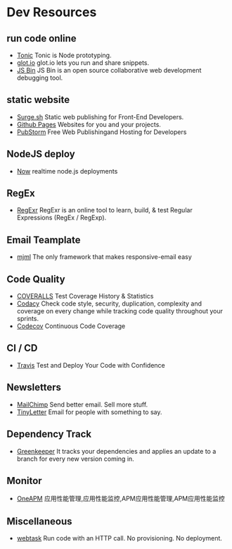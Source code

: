 # Dev Resources

## run code online
- [Tonic](https://tonicdev.com/) Tonic is Node prototyping.
- [glot.io](https://glot.io/) glot.io lets you run and share snippets.
- [JS Bin](http://jsbin.com/) JS Bin is an open source collaborative web development debugging tool.

## static website
- [Surge.sh](https://surge.sh/) Static web publishing for Front-End Developers.
- [Github Pages](https://pages.github.com) Websites for you and your projects.
- [PubStorm](https://www.pubstorm.com/) Free Web Publishingand Hosting for Developers

## NodeJS deploy
- [Now](https://zeit.co/now) realtime node.js deployments

## RegEx
- [RegExr](http://www.regexr.com/) RegExr is an online tool to learn, build, & test Regular Expressions (RegEx / RegExp).

## Email Teamplate
- [mjml](https://mjml.io/) The only framework that makes responsive-email easy

## Code Quality
- [COVERALLS](https://coveralls.io/) Test Coverage History & Statistics
- [Codacy](https://www.codacy.com/) Check code style, security, duplication, complexity and coverage on every change while tracking code quality throughout your sprints.
- [Codecov](https://codecov.io/) Continuous Code Coverage

## CI / CD
- [Travis](https://travis-ci.org/) Test and Deploy Your Code with Confidence

## Newsletters
- [MailChimp](http://mailchimp.com/) Send better email. Sell more stuff.
- [TinyLetter](http://tinyletter.com/) Email for people with something to say.

## Dependency Track
- [Greenkeeper](https://greenkeeper.io/) It tracks your dependencies and applies an update to a branch for every new version coming in.

## Monitor
- [OneAPM](http://www.oneapm.com/index.html) 应用性能管理,应用性能监控,APM应用性能管理,APM应用性能监控

## Miscellaneous
- [webtask](https://webtask.io/) Run code with an HTTP call. No provisioning. No deployment.

